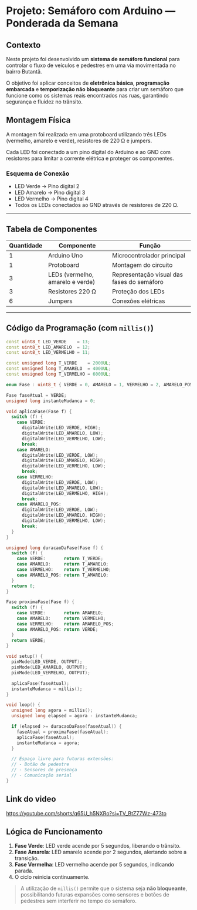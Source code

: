 # Projeto: Semáforo com Arduino — Ponderada da Semana

## Contexto

Neste projeto foi desenvolvido um **sistema de semáforo funcional** para controlar o fluxo de veículos e pedestres em uma via movimentada no bairro Butantã.

O objetivo foi aplicar conceitos de **eletrônica básica**, **programação embarcada** e **temporização não bloqueante** para criar um semáforo que funcione como os sistemas reais encontrados nas ruas, garantindo segurança e fluidez no trânsito.


## Montagem Física

A montagem foi realizada em uma protoboard utilizando três LEDs (vermelho, amarelo e verde), resistores de 220 Ω e jumpers.

Cada LED foi conectado a um pino digital do Arduino e ao GND com resistores para limitar a corrente elétrica e proteger os componentes.

### Esquema de Conexão

* LED Verde → Pino digital 2
* LED Amarelo → Pino digital 3
* LED Vermelho → Pino digital 4
* Todos os LEDs conectados ao GND através de resistores de 220 Ω.

---

## Tabela de Componentes

| Quantidade | Componente                       | Função                                     |
| ---------- | -------------------------------- | ------------------------------------------ |
| 1          | Arduino Uno                      | Microcontrolador principal                 |
| 1          | Protoboard                       | Montagem do circuito                       |
| 3          | LEDs (vermelho, amarelo e verde) | Representação visual das fases do semáforo |
| 3          | Resistores 220 Ω                 | Proteção dos LEDs                          |
| 6          | Jumpers                          | Conexões elétricas                         |

---

## Código da Programação (com `millis()`)

```cpp
const uint8_t LED_VERDE    = 13;
const uint8_t LED_AMARELO  = 12;
const uint8_t LED_VERMELHO = 11;

const unsigned long T_VERDE    = 2000UL;
const unsigned long T_AMARELO  = 4000UL;
const unsigned long T_VERMELHO = 6000UL;

enum Fase : uint8_t { VERDE = 0, AMARELO = 1, VERMELHO = 2, AMARELO_POS = 3 };

Fase faseAtual = VERDE;
unsigned long instanteMudanca = 0;

void aplicaFase(Fase f) {
  switch (f) {
    case VERDE:
      digitalWrite(LED_VERDE, HIGH);
      digitalWrite(LED_AMARELO, LOW);
      digitalWrite(LED_VERMELHO, LOW);
      break;
    case AMARELO:
      digitalWrite(LED_VERDE, LOW);
      digitalWrite(LED_AMARELO, HIGH);
      digitalWrite(LED_VERMELHO, LOW);
      break;
    case VERMELHO:
      digitalWrite(LED_VERDE, LOW);
      digitalWrite(LED_AMARELO, LOW);
      digitalWrite(LED_VERMELHO, HIGH);
      break;
    case AMARELO_POS:
      digitalWrite(LED_VERDE, LOW);
      digitalWrite(LED_AMARELO, HIGH);
      digitalWrite(LED_VERMELHO, LOW);
      break;
  }
}

unsigned long duracaoDaFase(Fase f) {
  switch (f) {
    case VERDE:       return T_VERDE;
    case AMARELO:     return T_AMARELO;
    case VERMELHO:    return T_VERMELHO;
    case AMARELO_POS: return T_AMARELO;
  }
  return 0;
}

Fase proximaFase(Fase f) {
  switch (f) {
    case VERDE:       return AMARELO;
    case AMARELO:     return VERMELHO;
    case VERMELHO:    return AMARELO_POS;
    case AMARELO_POS: return VERDE;
  }
  return VERDE;
}

void setup() {
  pinMode(LED_VERDE, OUTPUT);
  pinMode(LED_AMARELO, OUTPUT);
  pinMode(LED_VERMELHO, OUTPUT);

  aplicaFase(faseAtual);
  instanteMudanca = millis();
}

void loop() {
  unsigned long agora = millis();
  unsigned long elapsed = agora - instanteMudanca;

  if (elapsed >= duracaoDaFase(faseAtual)) {
    faseAtual = proximaFase(faseAtual);
    aplicaFase(faseAtual);
    instanteMudanca = agora;
  }

  // Espaço livre para futuras extensões:
  // - Botão de pedestre
  // - Sensores de presença
  // - Comunicação serial
}

```


## Link do video

https://youtube.com/shorts/q65U_h5NXRo?si=TV_BtZ77Wz-473to


## Lógica de Funcionamento

1. **Fase Verde**: LED verde acende por 5 segundos, liberando o trânsito.
2. **Fase Amarela**: LED amarelo acende por 2 segundos, alertando sobre a transição.
3. **Fase Vermelha**: LED vermelho acende por 5 segundos, indicando parada.
4. O ciclo reinicia continuamente.

> A utilização de `millis()` permite que o sistema seja **não bloqueante**, possibilitando futuras expansões como sensores e botões de pedestres sem interferir no tempo do semáforo.

